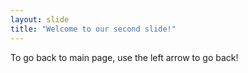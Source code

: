 ```yaml
---
layout: slide
title: "Welcome to our second slide!"
---
```

To go back to main page,
use the left arrow to go back!
